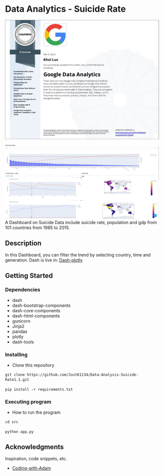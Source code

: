 # Data Analytics - Suicide Rate

![certificate](https://github.com/JustK1134/Data-Analysis-Suicide-Rate1.1/blob/main/src/assets/cert3.png)

![certificate](https://github.com/JustK1134/Data-Analysis-Suicide-Rate1.1/blob/main/src/assets/project3.png)
A Dashboard on Suicide Data include suicide rate, population and gdp from 101 countries from 1985 to 2015.

## Description

In this Dashboard, you can filter the trend by selecting country, time and generation.
Dash is live in: [Dash-plotly](https://khoiluc-portfolio-data-analytics-suicide.onrender.com/)

## Getting Started

### Dependencies

- dash
- dash-bootstrap-components
- dash-core-components
- dash-html-components
- gunicorn
- Jinja2
- pandas
- plotly
- dash-tools

### Installing

- Clone this repository

```
git clone https://github.com/JustK1134/Data-Analysis-Suicide-Rate1.1.git

pip install -r requirements.txt

```

### Executing program

- How to run the program

```
cd src

python app.py

```

## Acknowledgments

Inspiration, code snippets, etc.

- [Coding-with-Adam](https://github.com/Coding-with-Adam)

